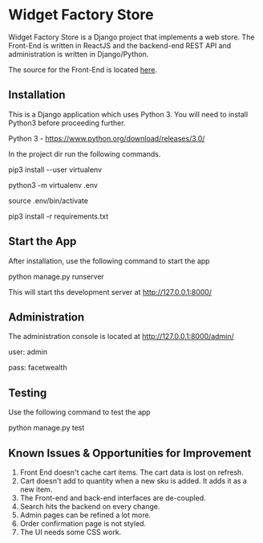 
Widget Factory Store
=====

Widget Factory Store is a Django project that implements a web store. The
Front-End is written in ReactJS and the backend-end REST API and administration
is written in Django/Python.

The source for the Front-End is located [here](https://github.com/ankurchopra87/react_widget_factory_store).  

Installation
-----------

This is a Django application which uses Python 3. You will need to install
Python3 before proceeding further.

Python 3 - https://www.python.org/download/releases/3.0/

In the project dir run the following commands. 

pip3 install --user virtualenv

python3 -m virtualenv .env

source .env/bin/activate

pip3 install -r requirements.txt

Start the App
-----------

After installation, use the following command to start the app

python manage.py runserver 

This will start ths development server at http://127.0.0.1:8000/

Administration
-----------

The administration console is located at http://127.0.0.1:8000/admin/

user: admin

pass: facetwealth

Testing 
-----------

Use the following command to test the app

python manage.py test

Known Issues & Opportunities for Improvement
-----------

1) Front End doesn't cache cart items. The cart data is lost on refresh.
2) Cart doesn't add to quantity when a new sku is added. It adds it as a new item. 
3) The Front-end and back-end interfaces are de-coupled.
4) Search hits the backend on every change.
5) Admin pages can be refined a lot more. 
6) Order confirmation page is not styled.
7) The UI needs some CSS work.

